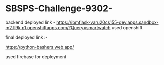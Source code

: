 # SBSPS-Challenge-9302-

backend deployed link - https://ibmflask-varu20cs155-dev.apps.sandbox-m2.ll9k.p1.openshiftapps.com/?Query=smartwatch
used openshift

final deployed link :-

  https://python-bashers.web.app/
  
  used firebase for deployment
